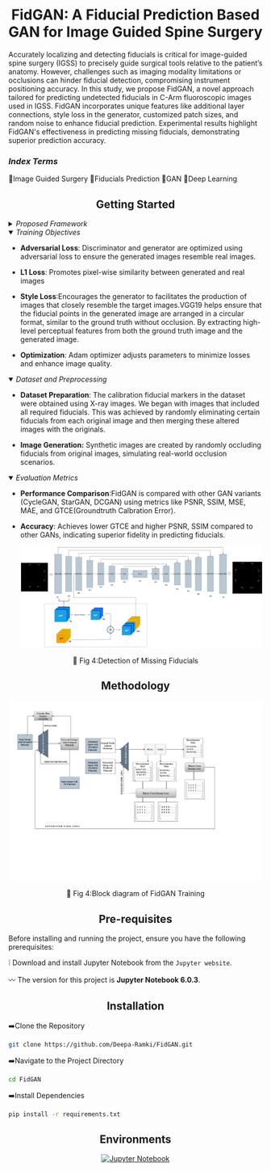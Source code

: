 <h1 align="center">FidGAN: A Fiducial Prediction Based GAN for Image Guided Spine Surgery</h1>

<p  align="center">  
  
Accurately localizing and detecting fiducials is critical for image-guided spine surgery (IGSS) to precisely guide surgical tools relative to the patient’s anatomy. However, challenges such as imaging modality limitations or occlusions can hinder fiducial detection, compromising instrument positioning accuracy. In this study, we propose FidGAN, a novel approach tailored for predicting undetected fiducials in C-Arm fluoroscopic images used in IGSS. FidGAN incorporates unique features like additional layer connections, style loss in the generator, customized patch sizes, and random noise to enhance fiducial prediction. Experimental results highlight FidGAN's effectiveness in predicting missing fiducials, demonstrating superior prediction accuracy.
</p>

<h3 > <i>Index Terms</i> </h3> 

 :diamond_shape_with_a_dot_inside:Image Guided Surgery
  :diamond_shape_with_a_dot_inside:Fiducials Prediction
  :diamond_shape_with_a_dot_inside:GAN
  :diamond_shape_with_a_dot_inside:Deep Learning
  

</div>


## <div align="center">Getting Started</div>

<details>
  <summary><i>Proposed  Framework</i></summary>



- **Architecture:**:FidGAN adopts an `altered U-Net` like structure, effective for image generation and transformation tasks.

- **Encoder-Decoder:**:</ln> The proposed U-Net architecture is tailored for generating images from occluded
fiducial point input images. Incorporates feature extraction connections, or skip connections, within the encoder, where features from the first layer, downsampled to [1, 64, 128, 128], to enhancing the extraction of detailed features like edges and textures. Edges are crucial for delineating the boundaries of fiducial points, outlining specific
points, while textures help distinguish between different fiducials based on the calibration drum plates.

- **Input and Output**: Takes an input image with `occluded fiducials` and outputs a reconstructed image with `predicted fiducials`.
<br/>

</details>
<details open>
<summary><i>Training Objectives</i></summary>

  
- **Adversarial Loss**: Discriminator and generator are optimized using adversarial loss to ensure the generated images resemble real images.
  
- **L1 Loss**: Promotes pixel-wise similarity between generated and real images
  
- **Style Loss**:Encourages the generator to facilitates the production of images that closely resemble
the target images.VGG19 helps ensure that the fiducial points in the generated image are arranged in a circular format, similar to the ground truth without occlusion. By extracting high-level perceptual features from both the ground truth image and the generated image.
  
- **Optimization**: Adam optimizer adjusts parameters to minimize losses and enhance image quality.
  </details>
  
  <details open>
<summary><i>Dataset and Preprocessing</i></summary>


- **Dataset Preparation**: The calibration fiducial markers in the dataset were obtained using
X-ray images. We began with images that included all required fiducials. This was achieved by randomly eliminating certain fiducials from each original image and then merging these altered images with the originals.
  
- **Image Generation:** Synthetic images are created by randomly occluding fiducials from original images, simulating real-world occlusion scenarios.


</details>

<details open>
<summary><i>Evaluation Metrics</i></summary>

  
- **Performance Comparison**:FidGAN is compared with other GAN variants (CycleGAN, StarGAN, DCGAN) using metrics like PSNR, SSIM, MSE, MAE, and GTCE(Groundtruth Calbration Error).
  
- **Accuracy**: Achieves lower GTCE and higher PSNR, SSIM compared to other GANs, indicating superior fidelity in predicting fiducials.
  
  <p align="center">
  <img src="Figures/Image 2.jpg">
</p>
<div align = "center">
  
  :small_orange_diamond: Fig 4:Detection of Missing Fiducials
</div>
</details>

## <div align="center">Methodology</div>

<p align="center">
  <img src="Figures/Fidcan Diagram.drawio_page-0001.jpg">
</p>
<div align = "center">
  
  :small_orange_diamond: Fig 4:Block diagram of FidGAN Training
</div>

## <div align="center">Pre-requisites</div>
Before installing and running the project, ensure you have the following prerequisites:

 :grey_exclamation: Download and install Jupyter Notebook from the `Jupyter website`.
 
 :wavy_dash: The version for this project is **Jupyter Notebook 6.0.3**.

## <div align="center">Installation</div>
:arrow_right:Clone the Repository
```bash
git clone https://github.com/Deepa-Ramki/FidGAN.git
```

:arrow_right:Navigate to the Project Directory
```bash
cd FidGAN
```
:arrow_right:Install Dependencies
```bash
pip install -r requirements.txt
```
## <div align="center">Environments</div>
<div align="center">
 <a href="https://jupyter.org/">
    <img src="https://jupyter.org/assets/homepage/main-logo.svg" width="10%" alt="Jupyter Notebook" /></a>
  </a>
</div>
